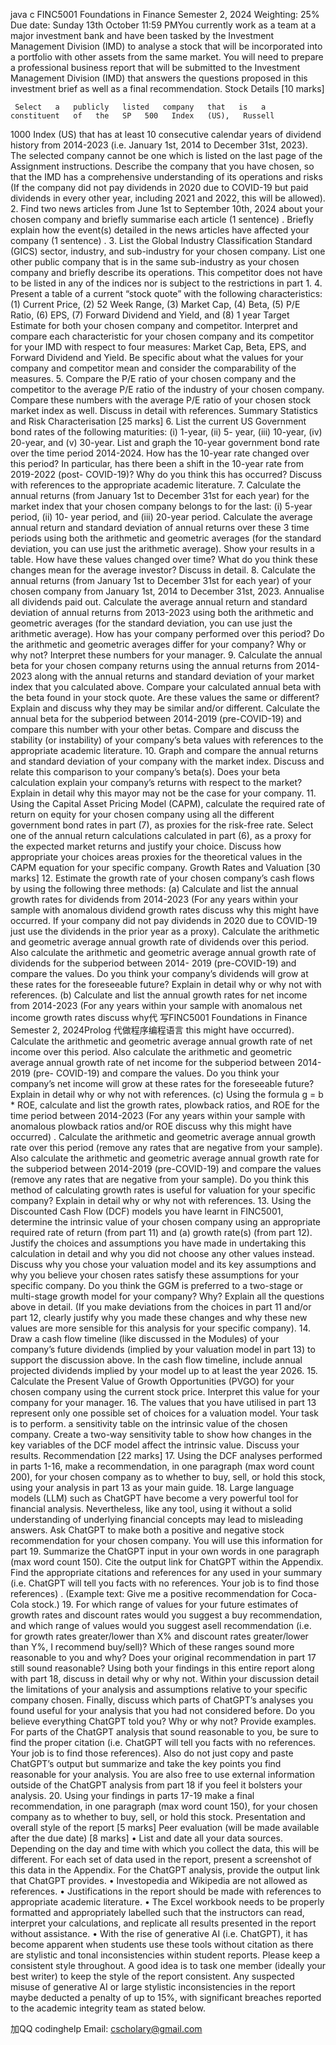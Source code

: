 
java c FINC5001 Foundations in Finance Semester 2, 2024 Weighting: 25% Due date: Sunday 13th October 11:59 PMYou currently work as a team at a major investment bank and have been tasked by the Investment Management Division (IMD) to analyse a stock that will be incorporated into a portfolio with other assets from the same market. You will need to prepare a professional business report that will be submitted to the Investment Management Division (IMD) that answers the questions proposed in this investment brief as well as a final recommendation. Stock Details [10 marks]

     Select   a   publicly   listed   company   that   is   a   constituent   of   the   SP   500   Index   (US),   Russell
1000 Index (US) that has at least 10 consecutive calendar years of dividend history from 2014-2023 (i.e. January 1st, 2014 to December 31st, 2023). The selected company cannot be one which is listed on the last page of the Assignment instructions. Describe the company that you have chosen, so that the IMD has a comprehensive understanding of its operations and risks (If the company did not pay dividends in 2020 due to COVID-19 but paid dividends in every other year, including 2021 and 2022, this will be allowed). 2. Find two news articles from June 1st to September 10th, 2024 about your chosen company and briefly summarise each article (1 sentence) . Briefly explain how the event(s) detailed in the news articles have affected your company (1 sentence) . 3. List the Global Industry Classification Standard (GICS) sector, industry, and sub-industry for your chosen company. List one other public company that is in the same sub-industry as your chosen company and briefly describe its operations. This competitor does not have to be listed in any of the indices nor is subject to the restrictions in part 1. 4. Present a table of a current “stock quote” with the following characteristics: (1) Current Price, (2) 52 Week Range, (3) Market Cap, (4) Beta, (5) P/E Ratio, (6) EPS, (7) Forward Dividend and Yield, and (8) 1 year Target Estimate for both your chosen company and competitor. Interpret and compare each characteristic for your chosen company and its competitor for your IMD with respect to four measures: Market Cap, Beta, EPS, and Forward Dividend and Yield. Be specific about what the values for your company and competitor mean and consider the comparability of the measures. 5. Compare the P/E ratio of your chosen company and the competitor to the average P/E ratio of the industry of your chosen company. Compare these numbers with the average P/E ratio of your chosen stock market index as well. Discuss in detail with references. Summary Statistics and Risk Characterisation [25 marks] 6. List the current US Government bond rates of the following maturities: (i) 1-year, (ii) 5- year, (iii) 10-year, (iv) 20-year, and (v) 30-year. List and graph the 10-year government bond rate over the time period 2014-2024. How has the 10-year rate changed over this period? In particular, has there been a shift in the 10-year rate from 2019-2022 (post- COVID-19)? Why do you think this has occurred? Discuss with references to the appropriate academic literature. 7. Calculate the annual returns (from January 1st to December 31st for each year) for the market index that your chosen company belongs to for the last: (i) 5-year period, (ii) 10- year period, and (iii) 20-year period. Calculate the average annual return and standard deviation of annual returns over these 3 time periods using both the arithmetic and geometric averages (for the standard deviation, you can use just the arithmetic average). Show your results in a table. How have these values changed over time? What do you think these changes mean for the average investor? Discuss in detail. 8. Calculate the annual returns (from January 1st to December 31st for each year) of your chosen company from January 1st, 2014 to December 31st, 2023. Annualise all dividends paid out. Calculate the average annual return and standard deviation of annual returns from 2013-2023 using both the arithmetic and geometric averages (for the standard deviation, you can use just the arithmetic average). How has your company performed over this period? Do the arithmetic and geometric averages differ for your company? Why or why not? Interpret these numbers for your manager. 9. Calculate the annual beta for your chosen company returns using the annual returns from 2014-2023 along with the annual returns and standard deviation of your market index that you calculated above. Compare your calculated annual beta with the beta found in your stock quote. Are these values the same or different? Explain and discuss why they may be similar and/or different. Calculate the annual beta for the subperiod between 2014-2019 (pre-COVID-19) and compare this number with your other betas. Compare and discuss the stability (or instability) of your company’s beta values with references to the appropriate academic literature. 10. Graph and compare the annual returns and standard deviation of your company with the market index. Discuss and relate this comparison to your company’s beta(s). Does your beta calculation explain your company’s returns with respect to the market? Explain in detail why this mayor may not be the case for your company. 11. Using the Capital Asset Pricing Model (CAPM), calculate the required rate of return on equity for your chosen company using all the different government bond rates in part (7), as proxies for the risk-free rate. Select one of the annual return calculations calculated in part (6), as a proxy for the expected market returns and justify your choice. Discuss how appropriate your choices areas proxies for the theoretical values in the CAPM equation for your specific company. Growth Rates and Valuation [30 marks] 12. Estimate the growth rate of your chosen company’s cash flows by using the following three methods: (a) Calculate and list the annual growth rates for dividends from 2014-2023 (For any years within your sample with anomalous dividend growth rates discuss why this might have occurred. If your company did not pay dividends in 2020 due to COVID-19 just use the dividends in the prior year as a proxy). Calculate the arithmetic and geometric average annual growth rate of dividends over this period. Also calculate the arithmetic and geometric average annual growth rate of dividends for the subperiod between 2014- 2019 (pre-COVID-19) and compare the values. Do you think your company’s dividends will grow at these rates for the foreseeable future? Explain in detail why or why not with references. (b) Calculate and list the annual growth rates for net income from 2014-2023 (For any years within your sample with anomalous net income growth rates discuss why代 写FINC5001 Foundations in Finance Semester 2, 2024Prolog 代做程序编程语言 this might have occurred). Calculate the arithmetic and geometric average annual growth rate of net income over this period. Also calculate the arithmetic and geometric average annual growth rate of net income for the subperiod between 2014-2019 (pre- COVID-19) and compare the values. Do you think your company’s net income will grow at these rates for the foreseeable future? Explain in detail why or why not with references. (c) Using the formula g = b * ROE, calculate and list the growth rates, plowback ratios, and ROE for the time period between 2014-2023 (For any years within your sample with anomalous plowback ratios and/or ROE discuss why this might have occurred) . Calculate the arithmetic and geometric average annual growth rate over this period (remove any rates that are negative from your sample). Also calculate the arithmetic and geometric average annual growth rate for the subperiod between 2014-2019 (pre-COVID-19) and compare the values (remove any rates that are negative from your sample). Do you think this method of calculating growth rates is useful for valuation for your specific company? Explain in detail why or why not with references. 13. Using the Discounted Cash Flow (DCF) models you have learnt in FINC5001, determine the intrinsic value of your chosen company using an appropriate required rate of return (from part 11) and (a) growth rate(s) (from part 12). Justify the choices and assumptions you have made in undertaking this calculation in detail and why you did not choose any other values instead. Discuss why you chose your valuation model and its key assumptions and why you believe your chosen rates satisfy these assumptions for your specific company. Do you think the GGM is preferred to a two-stage or multi-stage growth model for your company? Why? Explain all the questions above in detail. (If you make deviations from the choices in part 11 and/or part 12, clearly justify why you made these changes and why these new values are more sensible for this analysis for your specific company). 14. Draw a cash flow timeline (like discussed in the Modules) of your company’s future dividends (implied by your valuation model in part 13) to support the discussion above. In the cash flow timeline, include annual projected dividends implied by your model up to at least the year 2026. 15. Calculate the Present Value of Growth Opportunities (PVGO) for your chosen company using the current stock price. Interpret this value for your company for your manager. 16. The values that you have utilised in part 13 represent only one possible set of choices for a valuation model. Your task is to perform. a sensitivity table on the intrinsic value of the chosen company. Create a two-way sensitivity table to show how changes in the key variables of the DCF model affect the intrinsic value. Discuss your results. Recommendation [22 marks] 17. Using the DCF analyses performed in parts 1-16, make a recommendation, in one paragraph (max word count 200), for your chosen company as to whether to buy, sell, or hold this stock, using your analysis in part 13 as your main guide. 18. Large language models (LLM) such as ChatGPT have become a very powerful tool for financial analysis. Nevertheless, like any tool, using it without a solid understanding of underlying financial concepts may lead to misleading answers. Ask ChatGPT to make both a positive and negative stock recommendation for your chosen company. You will use this information for part 19. Summarize the ChatGPT input in your own words in one paragraph (max word count 150). Cite the output link for ChatGPT within the Appendix. Find the appropriate citations and references for any used in your summary (i.e. ChatGPT will tell you facts with no references. Your job is to find those references) . (Example text: Give me a positive recommendation for Coca-Cola stock.) 19. For which range of values for your future estimates of growth rates and discount rates would you suggest a buy recommendation, and which range of values would you suggest asell recommendation (i.e. for growth rates greater/lower than X% and discount rates greater/lower than Y%, I recommend buy/sell)? Which of these ranges sound more reasonable to you and why? Does your original recommendation in part 17 still sound reasonable? Using both your findings in this entire report along with part 18, discuss in detail why or why not. Within your discussion detail the limitations of your analysis and assumptions relative to your specific company chosen. Finally, discuss which parts of ChatGPT’s analyses you found useful for your analysis that you had not considered before. Do you believe everything ChatGPT told you? Why or why not? Provide examples. For parts of the ChatGPT analysis that sound reasonable to you, be sure to find the proper citation (i.e. ChatGPT will tell you facts with no references. Your job is to find those references). Also do not just copy and paste ChatGPT’s output but summarize and take the key points you find reasonable for your analysis. You are also free to use external information outside of the ChatGPT analysis from part 18 if you feel it bolsters your analysis. 20. Using your findings in parts 17-19 make a final recommendation, in one paragraph (max word count 150), for your chosen company as to whether to buy, sell, or hold this stock. Presentation and overall style of the report [5 marks] Peer evaluation (will be made available after the due date) [8 marks] • List and date all your data sources. Depending on the day and time with which you collect the data, this will be different. For each set of data used in the report, present a screenshot of this data in the Appendix. For the ChatGPT analysis, provide the output link that ChatGPT provides. • Investopedia and Wikipedia are not allowed as references. • Justifications in the report should be made with references to appropriate academic literature. • The Excel workbook needs to be properly formatted and appropriately labelled such that the instructors can read, interpret your calculations, and replicate all results presented in the report without assistance. • With the rise of generative AI (i.e. ChatGPT), it has become apparent when students use these tools without citation as there are stylistic and tonal inconsistencies within student reports. Please keep a consistent style throughout. A good idea is to task one member (ideally your best writer) to keep the style of the report consistent. Any suspected misuse of generative AI or large stylistic inconsistencies in the report maybe deducted a penalty of up to 15%, with significant breaches reported to the academic integrity team as stated below.


加QQ codinghelp Email: cscholary@gmail.com
